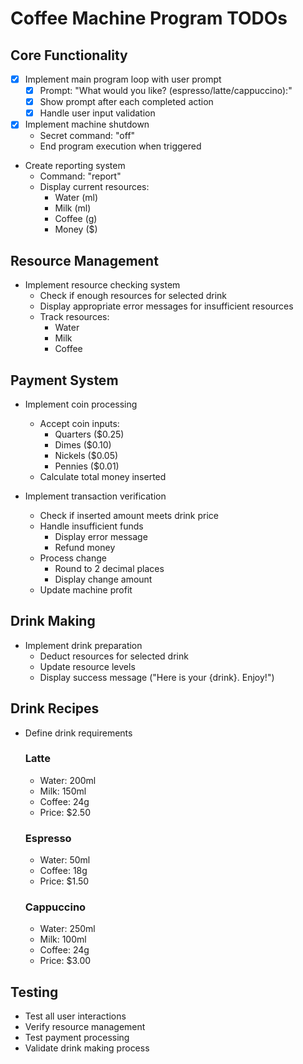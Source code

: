 # Coffee Machine Program TODOs

## Core Functionality
- [x] Implement main program loop with user prompt
  - [x] Prompt: "What would you like? (espresso/latte/cappuccino):"
  - [x] Show prompt after each completed action
  - [x] Handle user input validation

- [x] Implement machine shutdown
  - Secret command: "off"
  - End program execution when triggered

- Create reporting system
  - Command: "report"
  - Display current resources:
    - Water (ml)
    - Milk (ml)
    - Coffee (g)
    - Money ($)

## Resource Management
- Implement resource checking system
  - Check if enough resources for selected drink
  - Display appropriate error messages for insufficient resources
  - Track resources:
    - Water
    - Milk
    - Coffee

## Payment System
- Implement coin processing
  - Accept coin inputs:
    - Quarters ($0.25)
    - Dimes ($0.10)
    - Nickels ($0.05)
    - Pennies ($0.01)
  - Calculate total money inserted

- Implement transaction verification
  - Check if inserted amount meets drink price
  - Handle insufficient funds
    - Display error message
    - Refund money
  - Process change
    - Round to 2 decimal places
    - Display change amount
  - Update machine profit

## Drink Making
- Implement drink preparation
  - Deduct resources for selected drink
  - Update resource levels
  - Display success message ("Here is your {drink}. Enjoy!")

## Drink Recipes
- Define drink requirements
  ### Latte
  - Water: 200ml
  - Milk: 150ml
  - Coffee: 24g
  - Price: $2.50

  ### Espresso
  - Water: 50ml
  - Coffee: 18g
  - Price: $1.50

  ### Cappuccino
  - Water: 250ml
  - Milk: 100ml
  - Coffee: 24g
  - Price: $3.00

## Testing
- Test all user interactions
- Verify resource management
- Test payment processing
- Validate drink making process
